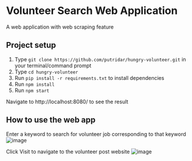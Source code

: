 # Volunteer Search Web Application

A web application with web scraping feature

## Project setup
1. Type ```git clone https://github.com/putridar/hungry-volunteer.git``` in your terminal/command prompt
2. Type ```cd hungry-volunteer```
3. Run ```pip install -r requirements.txt``` to install dependencies
4. Run ```npm install```
5. Run ```npm start```

Navigate to http://localhost:8080/ to see the result

## How to use the web app
Enter a keyword to search for volunteer job corresponding to that keyword
![image](https://user-images.githubusercontent.com/59235304/178111485-4e820a4e-4ab5-4bbc-8ec1-46c660c9e05f.png)

Click Visit to navigate to the volunteer post website
![image](https://user-images.githubusercontent.com/59235304/178111319-b33ad164-d8b7-497f-8d5e-4d5e6d8298a7.png)

